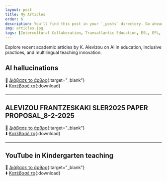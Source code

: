 ```yaml
---
layout: post
title: My Articles
order: 6
description: You’ll find this post in your `_posts` directory. Go ahead and edit it and re-build the site to see your changes.
img: articles.jpg
tags: [Intercultural Collaboration, Transatlantic Education, ESL, EFL, Inclusive Practices, AI in Education, Multilingualism, Educational Innovation, Teacher Exchange, EdTech]
---
```



 Explore recent academic articles by K. Alevizou on AI in education, inclusive practices, and multilingual teaching innovation.


## AI hallucinations

📄 [Διάβασε το άρθρο]( /assets/files/AI%20hallucinations.pdf ){:target="_blank"}  
⬇️ [Κατέβασέ το]( /assets/files/AI%20hallucinations.pdf ){:download}

---

## ALEVIZOU FRANTZESKAKI SLER2025 PAPER PROPOSAL_8-2-2025

📄 [Διάβασε το άρθρο]( /assets/files/ALEVIZOU_FRANTZESKAKI_SLER2025_PAPER%20PROPOSAL_8-2-2025.pdf ){:target="_blank"}  
⬇️ [Κατέβασέ το]( /assets/files/ALEVIZOU_FRANTZESKAKI_SLER2025_PAPER%20PROPOSAL_8-2-2025.pdf ){:download}

---

## YouTube in Kindergarten teaching

📄 [Διάβασε το άρθρο]( /assets/files/YouTube%20in%20Kindergarten%20teaching.pdf ){:target="_blank"}  
⬇️ [Κατέβασέ το]( /assets/files/YouTube%20in%20Kindergarten%20teaching.pdf ){:download}
